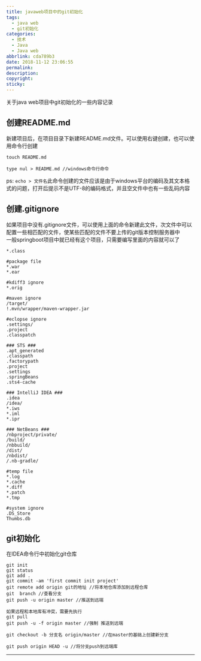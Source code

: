 ```yaml
---
title: javaweb项目中的git初始化
tags:
  - java web
  - git初始化
categories:
  - 技术
  - Java
  - Java web
abbrlink: cda789b3
date: 2018-11-12 23:06:55
permalink:
description:
copyright:
sticky:
---
```

<p class="description">关于java web项目中git初始化的一些内容记录</p>
<!-- more -->

## 创建README.md
新建项目后，在项目目录下新建README.md文件。可以使用右键创建，也可以使用命令行创建
```
touch README.md 

type nul > README.md //windows命令行命令
```
ps: `echo > 文件名`此命令创建的文件应该是由于windows平台的编码及其文本格式的问题，打开后提示不是UTF-8的编码格式，并且空文件中也有一些乱码内容  

## 创建.gitignore
如果项目中没有.gitignore文件，可以使用上面的命令新建此文件，次文件中可以配置一些相匹配的文件，使某些匹配的文件不要上传的git版本控制服务器中  
一般springboot项目中就已经有这个项目，只需要编写里面的内容就可以了  
```
*.class

#package file
*.war
*.ear

#kdiff3 ignore
*.orig

#maven ignore
/target/
!.mvn/wrapper/maven-wrapper.jar

#eclopse ignore
.settings/
.project
.classpatch

### STS ###
.apt_generated
.classpath
.factorypath
.project
.settings
.springBeans
.sts4-cache

### IntelliJ IDEA ###
.idea
/idea/
*.iws
*.iml
*.ipr

### NetBeans ###
/nbproject/private/
/build/
/nbbuild/
/dist/
/nbdist/
/.nb-gradle/

#temp file
*.log
*.cache
*.diff
*.patch
*.tmp

#system ignore
.DS_Store
Thumbs.db
```
## git初始化
在IDEA命令行中初始化git仓库
```
git init
git status
git add .
git commit -am 'first commit init project'
git remote add origin git的地址 //将本地仓库添加到远程仓库
git  branch //查看分支
git push -u origin master //推送到远端

如果远程和本地库有冲突，需要先执行
git pull 
git push -u -f origin master //强制 推送到远端

git checkout -b 分支名 origin/master //在master的基础上创建新分支

git push origin HEAD -u //将分支push到远端库
```
<hr />